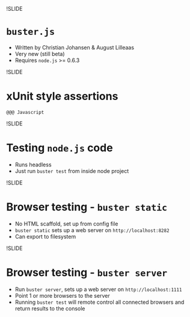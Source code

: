 !SLIDE
# `buster.js`
* Written by Christian Johansen & August Lilleaas
* Very new (still beta)
* Requires `node.js` >= 0.6.3

!SLIDE
# xUnit style assertions
    @@@ Javascript
    

!SLIDE
# Testing `node.js` code
* Runs headless
* Just run `buster test` from inside node project

!SLIDE
# Browser testing - `buster static`
* No HTML scaffold, set up from config file
* `buster static` sets up a web server on `http://localhost:8282`
* Can export to filesystem

!SLIDE
# Browser testing - `buster server`
* Run `buster server`, sets up a web server on `http://localhost:1111`
* Point 1 or more browsers to the server
* Running `buster test` will remote control all connected browsers
  and return results to the console
